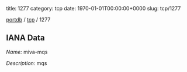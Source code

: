 title: 1277
category: tcp
date: 1970-01-01T00:00:00+0000
slug: tcp/1277

[portdb](/) / [tcp](/category/tcp.html) / 1277


## IANA Data

_Name:_ miva-mqs

_Description:_ mqs

